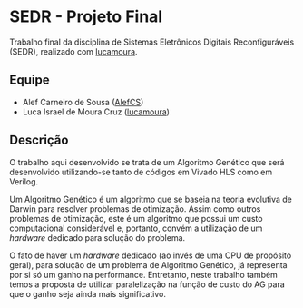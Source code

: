 # SEDR - Projeto Final
Trabalho final da disciplina de Sistemas Eletrônicos Digitais Reconfiguráveis (SEDR), realizado com [lucamoura](https://github.com/lucamoura).

## Equipe
* Alef Carneiro de Sousa ([AlefCS](https://github.com/AlefCS))
* Luca Israel de Moura Cruz ([lucamoura](https://github.com/lucamoura))

## Descrição
O trabalho aqui desenvolvido se trata de um Algoritmo Genético que será desenvolvido utilizando-se tanto de códigos em Vivado HLS como em Verilog.

Um Algoritmo Genético é um algoritmo que se baseia na teoria evolutiva de Darwin para resolver problemas de otimização. Assim como outros problemas de otimização, este é um algoritmo que possui um custo computacional considerável e, portanto, convém a utilização de um _hardware_ dedicado para solução do problema.

O fato de haver um _hardware_ dedicado (ao invés de uma CPU de propósito geral), para solução de um problema de Algoritmo Genético, já representa por si só um ganho na performance. Entretanto, neste trabalho também temos a proposta de utilizar paralelização na função de custo do AG para que o ganho seja ainda mais significativo.
